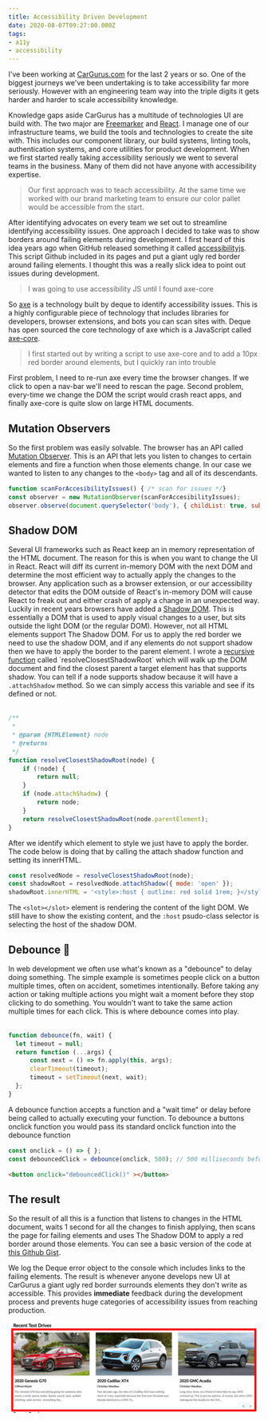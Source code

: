 ```yaml
---
title: Accessibility Driven Development
date: 2020-08-07T09:27:00.000Z
tags:
- a11y
- accessibility
---
```



I've been working at [CarGurus.com](https://www.cargurus.com) for the last 2 years or so. One of the biggest journeys we've been undertaking is to take accessibility far more seriously. However with an engineering team way into the triple digits it gets harder and harder to scale accessibility knowledge. 
<!-- more -->
Knowledge gaps aside CarGurus has a multitude of technologies UI are build with. The two major are [Freemarker](https://freemarker.apache.org/) and [React](https://reactjs.org/). I manage one of our infrastructure teams, we build the tools and technologies to create the site with. This includes our component library, our build systems, linting tools, authentication systems, and core utilities for product development. When we first started really taking accessibility seriously we went to several teams in the business. Many of them did not have anyone with accessibility expertise. 

> Our first approach was to teach accessibility. At the same time we worked with our brand marketing team to ensure our color pallet would be accessible from the start.


After identifying advocates on every team we set out to streamline identifying accessibility issues. One approach I decided to take was to show borders around failing elements during development. I first heard of this idea years ago when GitHub released something it called [accessibilityjs](https://github.com/github/accessibilityjs). This script Github included in its pages and put a giant ugly red border around failing elements. I thought this was a really slick idea to point out issues during development.

> I was going to use accessibility JS until I found axe-core

So [axe](https://www.deque.com/axe/) is a technology built by deque to identify accessibility issues. This is a highly configurable piece of technology that includes libraries for developers, browser extensions, and bots you can scan sites with. Deque has open sourced the core technology of axe which is a JavaScript called [axe-core](https://github.com/dequelabs/axe-core).     

> I first started out by writing a script to use axe-core and to add a 10px red border around elements, but I quickly ran into trouble

First problem, I need to re-run axe every time the browser changes. If we click to open a nav-bar we'll need to rescan the page. Second problem, every-time we change the DOM the script would crash react apps, and finally axe-core is quite slow on large HTML documents.

## Mutation Observers

So the first problem was easily solvable. The browser has an API called [Mutation Observer](https://developer.mozilla.org/en-US/docs/Web/API/MutationObserver). This is an API that lets you listen to changes to certain elements and fire a function when those elements change. In our case we wanted to listen to any changes to the `<body>` tag and all of its descendants.

```js
function scanForAccesibilityIssues() { /* scan for issues */}
const observer = new MutationObserver(scanForAccesibilityIssues);
observer.observe(document.querySelector('body'), { childList: true, subtree: true });
```

## Shadow DOM

Several UI frameworks such as React keep an in memory representation of the HTML document. The reason for this is when you want to change the UI in React. React will diff its current in-memory DOM with the next DOM and determine the most efficient way to actually apply the changes to the browser. Any application such as a browser extension, or our accessibility detector that edits the DOM outside of React's in-memory DOM will cause React to freak out and either crash of apply a change in an unexpected way. Luckily in recent years browsers have added a [Shadow DOM](https://developer.mozilla.org/en-US/docs/Web/Web_Components/Using_shadow_DOM). This is essentially a DOM that is used to apply visual changes to a user, but sits outside the light DOM (or the regular DOM). However, not all HTML elements support The Shadow DOM. For us to apply the red border we need to use the shadow DOM, and if any elements do not support shadow then we have to apply the border to the parent element. I wrote a [recursive function](https://en.wikipedia.org/wiki/Recursion_(computer_science)#Tail-recursive_functions) called `resolveClosestShadowRoot` which will walk up the DOM document and find the closest parent a target element has that supports shadow. You can tell if a node supports shadow because it will have a `.attachShadow` method. So we can simply access this variable and see if its defined or not.


```js

/**
 *
 * @param {HTMLElement} node
 * @returns
 */
function resolveClosestShadowRoot(node) {
    if (!node) {
        return null;
    }
    if (node.attachShadow) {
        return node;
    }
    return resolveClosestShadowRoot(node.parentElement);
}

```

After we identify which element to style we just have to apply the border. The code below is doing that by calling the attach shadow function and setting its innerHTML. 

```js
const resolvedNode = resolveClosestShadowRoot(node);
const shadowRoot = resolvedNode.attachShadow({ mode: 'open' });
shadowRoot.innerHTML = '<style>:host { outline: red solid 1rem; }</style><slot></slot>';
```

The `<slot></slot>` element is rendering the content of the light DOM. We still have to show the existing content, and the `:host` psudo-class selector is selecting the host of the shadow DOM.

## Debounce 🎉

In web development we often use what's known as a "debounce" to delay doing something. The simple example is sometimes people click on a button multiple times, often on accident, sometimes intentionally. Before taking any action or taking multiple actions you might wait a moment before they stop clicking to do something. You wouldn't want to take the same action multiple times for each click. This is where debounce comes into play. 

```js

function debounce(fn, wait) {
  let timeout = null;
  return function (...args) {
      const next = () => fn.apply(this, args);
      clearTimeout(timeout);
      timeout = setTimeout(next, wait);
  };
}

```

A debounce function accepts a function and a "wait time" or delay before being called to actually executing your function. To debounce a buttons onclick function you would pass its standard onclick function into the debounce function 

```js
const onclick = () => { };
const debouncedClick = debounce(onclick, 500); // 500 milliseconds before the function is actually fired
```

```html
<button onclick="debouncedClick()" ></button>
```
## The result

So the result of all this is a function that listens to changes in the HTML document, waits 1 second for all the changes to finish applying, then scans the page for failing elements and uses The Shadow DOM to apply a red border around those elements. You can see a basic version of the code at [this Github Gist](https://gist.github.com/TerribleDev/51049146e00b36b0d8643f5e09d21ea8).

We log the Deque error object to the console which includes links to the failing elements. The result is whenever anyone develops new UI at CarGurus a giant ugly red border surrounds elements they don't write as accessible. This provides **immediate** feedback during the development process and prevents huge categories of accessibility issues from reaching production.

![An example of a failing element](1.jpg)
